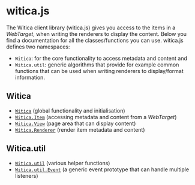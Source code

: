 # witica.js

The Witica client library (witica.js) gives you access to the items in a *WebTarget*, when writing the renderers to display the content. Below you find a documentation for all the classes/functions you can use. witica.js defines two namespaces:

* `Witica`: for the core functionality to access metadata and content and
* `Witica.util`: generic algorithms that provide for example common functions that can be used when writing renderers to display/format information.

## Witica
* [`Witica`](!doc/client/witica) (global functionality and initialisation)
* [`Witica.Item`](!doc/client/witica_item) (accessing metadata and content from a *WebTarget*)
* [`Witica.View`](!doc/client/witica_view) (page area that can display content)
* [`Witica.Renderer`](!doc/client/witica_renderer) (render item metadata and content)

## Witica.util

* [`Witica.util`](!doc/client/witica_util) (various helper functions)
* [`Witica.util.Event`](!doc/client/witica_util_event) (a generic event prototype that can handle multiple listeners)